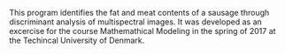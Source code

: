 This program identifies the fat and meat contents of a sausage through discriminant analysis of multispectral images.
It was developed as an excercise for the course Mathemathical Modeling in the spring of 2017 at the Techincal University of Denmark.
